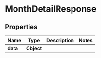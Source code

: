 # MonthDetailResponse

## Properties
Name | Type | Description | Notes
------------ | ------------- | ------------- | -------------
**data** | **Object** |  | 
